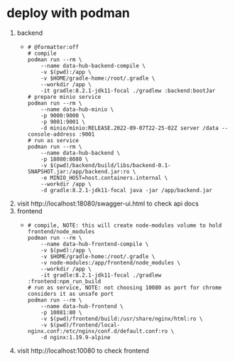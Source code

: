 # deploy with podman

1. backend
    * ```shell
      # @formatter:off
      # compile
      podman run --rm \
          --name data-hub-backend-compile \
          -v $(pwd):/app \
          -v $HOME/gradle-home:/root/.gradle \
          --workdir /app \
          -it gradle:8.2.1-jdk11-focal ./gradlew :backend:bootJar
      # prepare minio service
      podman run --rm \
          --name data-hub-minio \
          -p 9000:9000 \
          -p 9001:9001 \
          -d minio/minio:RELEASE.2022-09-07T22-25-02Z server /data --console-address :9001
      # run as service
      podman run --rm \
          --name data-hub-backend \
          -p 18080:8080 \
          -v $(pwd)/backend/build/libs/backend-0.1-SNAPSHOT.jar:/app/backend.jar:ro \
          -e MINIO_HOST=host.containers.internal \
          --workdir /app \
          -d gradle:8.2.1-jdk11-focal java -jar /app/backend.jar
      ```
2. visit http://localhost:18080/swagger-ui.html to check api docs
3. frontend
    * ```shell
      # compile, NOTE: this will create node-modules volume to hold frontend/node_modules
      podman run --rm \
          --name data-hub-frontend-compile \
          -v $(pwd):/app \
          -v $HOME/gradle-home:/root/.gradle \
          -v node-modules:/app/frontend/node_modules \
          --workdir /app \
          -it gradle:8.2.1-jdk11-focal ./gradlew :frontend:npm_run_build
      # run as service, NOTE: not choosing 10080 as port for chrome considers it as unsafe port
      podman run --rm \
          --name data-hub-frontend \
          -p 10081:80 \
          -v $(pwd)/frontend/build:/usr/share/nginx/html:ro \
          -v $(pwd)/frontend/local-nginx.conf:/etc/nginx/conf.d/default.conf:ro \
          -d nginx:1.19.9-alpine
      ```
4. visit http://localhost:10080 to check frontend
